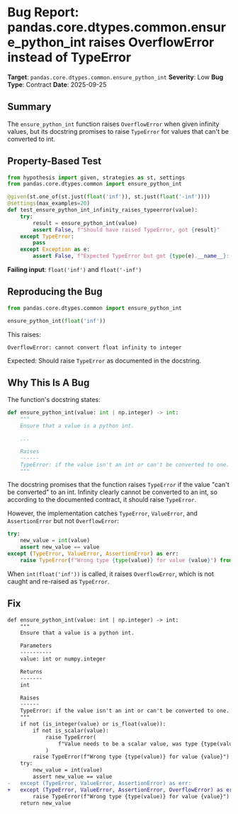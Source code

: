 # Bug Report: pandas.core.dtypes.common.ensure_python_int raises OverflowError instead of TypeError

**Target**: `pandas.core.dtypes.common.ensure_python_int`
**Severity**: Low
**Bug Type**: Contract
**Date**: 2025-09-25

## Summary

The `ensure_python_int` function raises `OverflowError` when given infinity values, but its docstring promises to raise `TypeError` for values that can't be converted to int.

## Property-Based Test

```python
from hypothesis import given, strategies as st, settings
from pandas.core.dtypes.common import ensure_python_int

@given(st.one_of(st.just(float('inf')), st.just(float('-inf'))))
@settings(max_examples=20)
def test_ensure_python_int_infinity_raises_typeerror(value):
    try:
        result = ensure_python_int(value)
        assert False, f"Should have raised TypeError, got {result}"
    except TypeError:
        pass
    except Exception as e:
        assert False, f"Expected TypeError but got {type(e).__name__}: {e}"
```

**Failing input**: `float('inf')` and `float('-inf')`

## Reproducing the Bug

```python
from pandas.core.dtypes.common import ensure_python_int

ensure_python_int(float('inf'))
```

This raises:
```
OverflowError: cannot convert float infinity to integer
```

Expected: Should raise `TypeError` as documented in the docstring.

## Why This Is A Bug

The function's docstring states:

```python
def ensure_python_int(value: int | np.integer) -> int:
    """
    Ensure that a value is a python int.

    ...

    Raises
    ------
    TypeError: if the value isn't an int or can't be converted to one.
    """
```

The docstring promises that the function raises `TypeError` if the value "can't be converted" to an int. Infinity clearly cannot be converted to an int, so according to the documented contract, it should raise `TypeError`.

However, the implementation catches `TypeError`, `ValueError`, and `AssertionError` but not `OverflowError`:

```python
try:
    new_value = int(value)
    assert new_value == value
except (TypeError, ValueError, AssertionError) as err:
    raise TypeError(f"Wrong type {type(value)} for value {value}") from err
```

When `int(float('inf'))` is called, it raises `OverflowError`, which is not caught and re-raised as `TypeError`.

## Fix

```diff
def ensure_python_int(value: int | np.integer) -> int:
    """
    Ensure that a value is a python int.

    Parameters
    ----------
    value: int or numpy.integer

    Returns
    -------
    int

    Raises
    ------
    TypeError: if the value isn't an int or can't be converted to one.
    """
    if not (is_integer(value) or is_float(value)):
        if not is_scalar(value):
            raise TypeError(
                f"Value needs to be a scalar value, was type {type(value).__name__}"
            )
        raise TypeError(f"Wrong type {type(value)} for value {value}")
    try:
        new_value = int(value)
        assert new_value == value
-   except (TypeError, ValueError, AssertionError) as err:
+   except (TypeError, ValueError, AssertionError, OverflowError) as err:
        raise TypeError(f"Wrong type {type(value)} for value {value}") from err
    return new_value
```